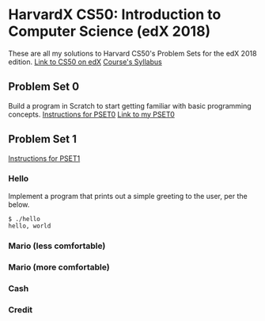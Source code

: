 # HarvardX CS50: Introduction to Computer Science (edX 2018)
These are all my solutions to Harvard CS50's Problem Sets for the edX 2018 edition.
[Link to CS50 on edX](https://courses.edx.org/courses/course-v1:HarvardX+CS50+X/course/)
[Course's Syllabus](https://docs.cs50.net/2018/x/syllabus.html)

## Problem Set 0
Build a program in Scratch to start getting familiar with basic programming concepts.
[Instructions for PSET0](https://docs.cs50.net/2018/x/psets/0/pset0.html)
[Link to my PSET0](https://scratch.mit.edu/projects/204305134/)

## Problem Set 1
[Instructions for PSET1](https://docs.cs50.net/2018/x/psets/1/pset1.html)
### Hello
Implement a program that prints out a simple greeting to the user, per the below.

```
$ ./hello
hello, world
```
### Mario (less comfortable)
### Mario (more comfortable)
### Cash
### Credit
